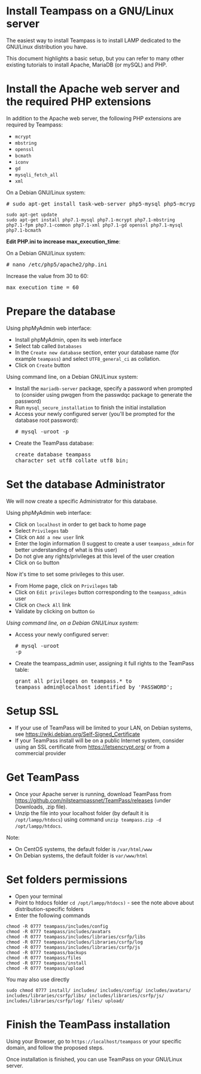 #  Install Teampass on a GNU/Linux server

The easiest way to install Teampass is to install LAMP dedicated to the GNU/Linux distribution you have. 

This document highlights a basic setup, but you can refer to many other existing tutorials to install Apache, MariaDB (or mySQL) and PHP.

# Install the Apache web server and the required PHP extensions

In addition to the Apache web server, the following PHP extensions are required by Teampass:

* `mcrypt`
* `mbstring`
* `openssl`
* `bcmath`
* `iconv`
* `gd`
* `mysqli_fetch_all`
* `xml`

On a Debian GNU/Linux system:

<pre># sudo apt-get install task-web-server php5-mysql php5-mcrypt php5-mbstring php5-fpm php5-iconv php5-xml php5-gd openssl php5-mysqlnd</pre>

```
sudo apt-get update
sudo apt-get install php7.1-mysql php7.1-mcrypt php7.1-mbstring php7.1-fpm php7.1-common php7.1-xml php7.1-gd openssl php7.1-mysql php7.1-bcmath
```

**Edit PHP.ini to increase max_execution_time**:

On a Debian GNU/Linux system:
<pre># nano /etc/php5/apache2/php.ini</pre>

Increase the value from 30 to 60:

<pre>max_execution_time = 60</pre>

# Prepare the database

Using phpMyAdmin web interface:

* Install phpMyAdmin, open its web interface
* Select tab called `Databases`
* In the `Create new database` section, enter your database name (for example `teampass`) and select `UTF8_general_ci` as collation.
* Click on `Create` button

Using command line, on a Debian GNU/Linux system:

* Install the `mariadb-server` package, specify a password when prompted to (consider using pwqgen from the passwdqc package to generate the password)
* Run `mysql_secure_installation` to finish the initial installation
* Access your newly configured server (you'll be prompted for the database root password): <br/><pre># mysql -uroot -p</pre>
* Create the TeamPass database: <br/><pre>create database teampass character set utf8 collate utf8_bin;</pre>

# Set the database Administrator

We will now create a specific Administrator for this database.

Using phpMyAdmin web interface:

* Click on `localhost` in order to get back to home page
* Select `Privileges` tab
* Click on `Add a new user` link
* Enter the login information (I suggest to create a user `teampass_admin` for better understanding of what is this user)
* Do not give any rights/privileges at this level of the user creation
* Click on `Go` button

Now it's time to set some privileges to this user.

* From Home page, click on `Privileges` tab
* Click on `Edit privileges` button corresponding to the `teampass_admin` user
* Click on `Check All` link
* Validate by clicking on button `Go`

*Using command line, on a Debian GNU/Linux system:*

* Access your newly configured server: <br/><pre># mysql -uroot -p</pre>
* Create the teampass_admin user, assigning it full rights to the TeamPass table: <br/><pre>grant all privileges on teampass.* to teampass_admin@localhost identified by 'PASSWORD';</pre>

# Setup SSL

* If your use of TeamPass will be limited to your LAN, on Debian systems, see https://wiki.debian.org/Self-Signed_Certificate
* If your TeamPass install will be on a public Internet system, consider using an SSL certificate from https://letsencrypt.org/ or from a commercial provider

# Get TeamPass

* Once your Apache server is running, download TeamPass from https://github.com/nilsteampassnet/TeamPass/releases (under Downloads, .zip file).
* Unzip the file into your localhost folder (by default it is `/opt/lampp/htdocs`) using command `unzip teampass.zip -d /opt/lampp/htdocs`.

Note:

* On CentOS systems, the default folder is `/var/html/www`
* On Debian systems, the default folder is `var/www/html`

# Set folders permissions

* Open your terminal
* Point to htdocs folder `cd /opt/lampp/htdocs)` - see the note above about distribution-specific folders
* Enter the following commands
```
chmod -R 0777 teampass/includes/config
chmod -R 0777 teampass/includes/avatars
chmod -R 0777 teampass/includes/libraries/csrfp/libs
chmod -R 0777 teampass/includes/libraries/csrfp/log
chmod -R 0777 teampass/includes/libraries/csrfp/js
chmod -R 0777 teampass/backups
chmod -R 0777 teampass/files
chmod -R 0777 teampass/install
chmod -R 0777 teampass/upload
```
You may also use directly
```
sudo chmod 0777 install/ includes/ includes/config/ includes/avatars/ includes/libraries/csrfp/libs/ includes/libraries/csrfp/js/ includes/libraries/csrfp/log/ files/ upload/
```

# Finish the TeamPass installation

Using your Browser, go to `https://localhost/teampass` or your specific domain, and follow the proposed steps.

Once installation is finished, you can use TeamPass on your GNU/Linux server.
